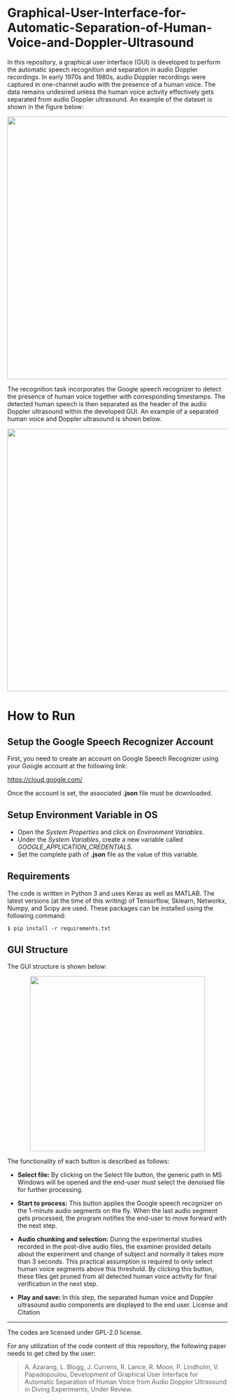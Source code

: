 # Graphical-User-Interface-for-Automatic-Separation-of-Human-Voice-and-Doppler-Ultrasound

In this repository, a graphical user interface (GUI) is developed to perform the automatic speech recognition and separation in audio Doppler recordings. In early 1970s and 1980s, audio Doppler recordings were captured in one-channel audio with the presence of a human voice. The data remains undesired unless the human voice activity effectively gets separated from audio Doppler ultrasound. An example of the dataset is shown in the figure below:

<p align="center">
<img src="https://user-images.githubusercontent.com/48659018/145866335-352613e3-eb48-4004-8205-058d1375613c.png" width="600" align="center">
</p>

The recognition task incorporates the Google speech recognizer to detect the presence of human voice together with corresponding timestamps. The detected human speech is then separated as the header of the audio Doppler ultrasound within the developed GUI. An example of a separated human voice and Doppler ultrasound is shown below. 

<p align="center">
<img src="https://user-images.githubusercontent.com/48659018/145867188-82d8c71f-dd1e-4f0c-8643-647dbc5bdfbf.png" width="600" align="center">
</p>

# How to Run

## Setup the Google Speech Recognizer Account
First, you need to create an account on Google Speech Recognizer using your Google account at the following link: 

https://cloud.google.com/

Once the account is set, the associated **.json** file must be downloaded. 

## Setup Environment Variable in OS

- Open the _System Properties_ and click on _Environment Variables_.
- Under the _System Variables_, create a new variable called _GOOGLE_APPLICATION_CREDENTIALS_.
- Set the complete path of **.json** file as the value of this variable.

Requirements
------------

The code is written in Python 3 and uses Keras as well as MATLAB. The latest versions (at the time of this writing) of Tensorflow, Sklearn, Networkx, Numpy, and Scipy are used. These packages can be installed using the following command:
    
    $ pip install -r requirements.txt

## GUI Structure

The GUI structure is shown below:

<p align="center">
<img src="https://user-images.githubusercontent.com/48659018/145888683-fe2d3cba-1868-49c2-ac61-9568c72823a0.png" width="400" align="center">
</p>

The functionality of each button is described as follows:
- **Select file:**
By clicking on the Select file button, the generic path in MS Windows will be opened and the end-user must select the denoised file for further processing.

- **Start to process:**
This button applies the Google speech recognizer on the 1-minute audio segments on the fly. When the last audio segment gets processed, the program notifies the end-user to move forward with the next step.

- **Audio chunking and selection:**
During the experimental studies recorded in the post-dive audio files, the examiner provided details about the experiment and change of subject and normally it takes more than 3 seconds. This practical assumption is required to only select human voice segments above this threshold. By clicking this button, these files get pruned from all detected human voice activity for final verification in the next step. 
- **Play and save:**
In this step, the separated human voice and Doppler ultrasound audio components are displayed to the end user.
License and Citation
---------
The codes are licensed under GPL-2.0 license.

For any utilization of the code content of this repository, the following paper needs to get cited by the user:

> A. Azarang, L. Blogg, J. Currens, R. Lance, R. Moon, P. Lindholm, V. Papadopoulou, Development of Graphical User Interface for Automatic Separation of Human Voice from Audio Doppler Ultrasound in Diving Experiments, Under Review.
